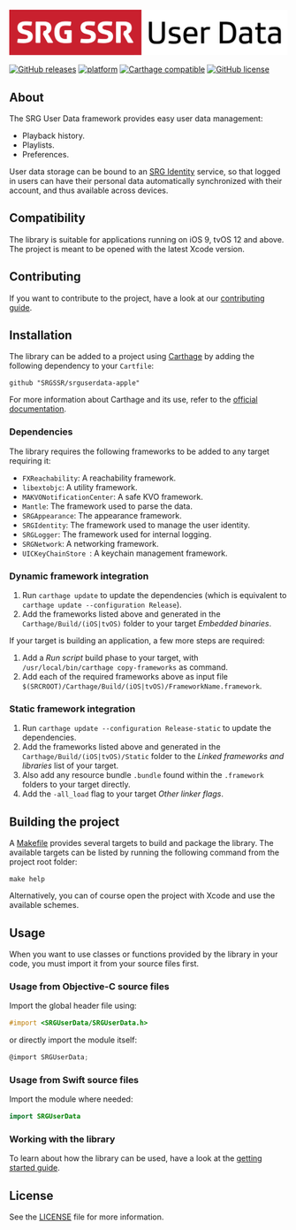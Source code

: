[![SRG User Data logo](README-images/logo.png)](https://github.com/SRGSSR/srguserdata-apple)

[![GitHub releases](https://img.shields.io/github/v/release/SRGSSR/srguserdata-apple)](https://github.com/SRGSSR/srguserdata-apple/releases) [![platform](https://img.shields.io/badge/platfom-ios%20%7C%20tvos-blue)](https://github.com/SRGSSR/srguserdata-apple) [![Carthage compatible](https://img.shields.io/badge/Carthage-compatible-4BC51D.svg?style=flat)](https://github.com/Carthage/Carthage) [![GitHub license](https://img.shields.io/github/license/SRGSSR/srguserdata-apple)](https://github.com/SRGSSR/srguserdata-apple/blob/master/LICENSE)

## About

The SRG User Data framework provides easy user data management:

* Playback history.
* Playlists.
* Preferences.

User data storage can be bound to an [SRG Identity](https://github.com/SRGSSR/srgidentity-apple) service, so that logged in users can have their personal data automatically synchronized with their account, and thus available across devices.

## Compatibility

The library is suitable for applications running on iOS 9, tvOS 12 and above. The project is meant to be opened with the latest Xcode version.

## Contributing

If you want to contribute to the project, have a look at our [contributing guide](CONTRIBUTING.md).

## Installation

The library can be added to a project using [Carthage](https://github.com/Carthage/Carthage) by adding the following dependency to your `Cartfile`:
    
```
github "SRGSSR/srguserdata-apple"
```

For more information about Carthage and its use, refer to the [official documentation](https://github.com/Carthage/Carthage).

### Dependencies

The library requires the following frameworks to be added to any target requiring it:

* `FXReachability`: A reachability framework.
* `libextobjc`: A utility framework.
* `MAKVONotificationCenter`: A safe KVO framework.
* `Mantle`:  The framework used to parse the data.
* `SRGAppearance`: The appearance framework.
* `SRGIdentity`: The framework used to manage the user identity.
* `SRGLogger`: The framework used for internal logging.
* `SRGNetwork`: A networking framework.
* `UICKeyChainStore `: A keychain management framework.

### Dynamic framework integration

1. Run `carthage update` to update the dependencies (which is equivalent to `carthage update --configuration Release`). 
2. Add the frameworks listed above and generated in the `Carthage/Build/(iOS|tvOS)` folder to your target _Embedded binaries_.

If your target is building an application, a few more steps are required:

1. Add a _Run script_ build phase to your target, with `/usr/local/bin/carthage copy-frameworks` as command.
2. Add each of the required frameworks above as input file `$(SRCROOT)/Carthage/Build/(iOS|tvOS)/FrameworkName.framework`.

### Static framework integration

1. Run `carthage update --configuration Release-static` to update the dependencies. 
2. Add the frameworks listed above and generated in the `Carthage/Build/(iOS|tvOS)/Static` folder to the _Linked frameworks and libraries_ list of your target.
3. Also add any resource bundle `.bundle` found within the `.framework` folders to your target directly.
4. Add the `-all_load` flag to your target _Other linker flags_.

## Building the project

A [Makefile](../Makefile) provides several targets to build and package the library. The available targets can be listed by running the following command from the project root folder:

```
make help
```

Alternatively, you can of course open the project with Xcode and use the available schemes.

## Usage

When you want to use classes or functions provided by the library in your code, you must import it from your source files first.

### Usage from Objective-C source files

Import the global header file using:

```objective-c
#import <SRGUserData/SRGUserData.h>
```

or directly import the module itself:

```objective-c
@import SRGUserData;
```

### Usage from Swift source files

Import the module where needed:

```swift
import SRGUserData
```

### Working with the library

To learn about how the library can be used, have a look at the [getting started guide](GETTING_STARTED.md).

## License

See the [LICENSE](../LICENSE) file for more information.
